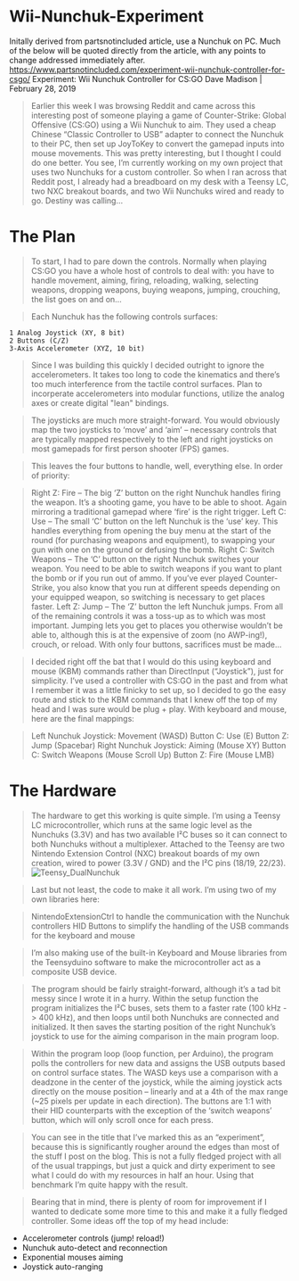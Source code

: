 # Wii-Nunchuk-Experiment
Initally derived from partsnotincluded article, use a Nunchuk on PC.
Much of the below will be quoted directly from the article, with any points to change addressed immediately after.
https://www.partsnotincluded.com/experiment-wii-nunchuk-controller-for-csgo/
Experiment: Wii Nunchuk Controller for CS:GO
Dave Madison | February 28, 2019

> Earlier this week I was browsing Reddit and came across this interesting post of someone playing a game of Counter-Strike: Global Offensive (CS:GO) using a Wii Nunchuk to aim. They used a cheap Chinese “Classic Controller to USB” adapter to connect the Nunchuk to their PC, then set up JoyToKey to convert the gamepad inputs into mouse movements.
This was pretty interesting, but I thought I could do one better. You see, I’m currently working on my own project that uses two Nunchuks for a custom controller. So when I ran across that Reddit post, I already had a breadboard on my desk with a Teensy LC, two NXC breakout boards, and two Wii Nunchuks wired and ready to go. Destiny was calling…

# The Plan

> To start, I had to pare down the controls. Normally when playing CS:GO you have a whole host of controls to deal with: you have to handle movement, aiming, firing, reloading, walking, selecting weapons, dropping weapons, buying weapons, jumping, crouching, the list goes on and on…

> Each Nunchuk has the following controls surfaces:

    1 Analog Joystick (XY, 8 bit)
    2 Buttons (C/Z)
    3-Axis Accelerometer (XYZ, 10 bit)

> Since I was building this quickly I decided outright to ignore the accelerometers. It takes too long to code the kinematics and there’s too much interference from the tactile control surfaces.
Plan to incorperate accelerometers into modular functions, utilize the analog axes or create digital "lean" bindings.

> The joysticks are much more straight-forward. You would obviously map the two joysticks to ‘move’ and ‘aim’ – necessary controls that are typically mapped respectively to the left and right joysticks on most gamepads for first person shooter (FPS) games.

> This leaves the four buttons to handle, well, everything else. In order of priority:

>    Right Z: Fire – The big ‘Z’ button on the right Nunchuk handles firing the weapon. It’s a shooting game, you have to be able to shoot. Again mirroring a traditional gamepad where ‘fire’ is the right trigger.
    Left C: Use – The small ‘C’ button on the left Nunchuk is the ‘use’ key. This handles everything from opening the buy menu at the start of the round (for purchasing weapons and equipment), to swapping your gun with one on the ground or defusing the bomb.
    Right C: Switch Weapons – The ‘C’ button on the right Nunchuk switches your weapon. You need to be able to switch weapons if you want to plant the bomb or if you run out of ammo. If you’ve ever played Counter-Strike, you also know that you run at different speeds depending on your equipped weapon, so switching is necessary to get places faster.
    Left Z: Jump – The ‘Z’ button the left Nunchuk jumps. From all of the remaining controls it was a toss-up as to which was most important. Jumping lets you get to places you otherwise wouldn’t be able to, although this is at the expensive of zoom (no AWP-ing!), crouch, or reload. With only four buttons, sacrifices must be made…

> I decided right off the bat that I would do this using keyboard and mouse (KBM) commands rather than DirectInput (“Joystick”), just for simplicity. I’ve used a controller with CS:GO in the past and from what I remember it was a little finicky to set up, so I decided to go the easy route and stick to the KBM commands that I knew off the top of my head and I was sure would be plug + play. With keyboard and mouse, here are the final mappings:

> Left Nunchuk
Joystick: Movement (WASD)
Button C: Use (E)
Button Z: Jump (Spacebar)
Right Nunchuk
Joystick: Aiming (Mouse XY)
Button C: Switch Weapons (Mouse Scroll Up)
Button Z: Fire (Mouse LMB)

# The Hardware

> The hardware to get this working is quite simple. I’m using a Teensy LC microcontroller, which runs at the same logic level as the Nunchuks (3.3V) and has two available I²C buses so it can connect to both Nunchuks without a multiplexer. Attached to the Teensy are two Nintendo Extension Control (NXC) breakout boards of my own creation, wired to power (3.3V / GND) and the I²C pins (18/19, 22/23).
![Teensy_DualNunchuk](https://user-images.githubusercontent.com/12158234/140527692-57179d38-a73f-46bf-8970-847915ca6f8f.jpg)

> Last but not least, the code to make it all work. I’m using two of my own libraries here:

>    NintendoExtensionCtrl to handle the communication with the Nunchuk controllers
>    HID Buttons to simplify the handling of the USB commands for the keyboard and mouse

> I’m also making use of the built-in Keyboard and Mouse libraries from the Teensyduino software to make the microcontroller act as a composite USB device.

> The program should be fairly straight-forward, although it’s a tad bit messy since I wrote it in a hurry. Within the setup function the program initializes the I²C buses, sets them to a faster rate (100 kHz -> 400 kHz), and then loops until both Nunchuks are connected and initialized. It then saves the starting position of the right Nunchuk’s joystick to use for the aiming comparison in the main program loop.

> Within the program loop (loop function, per Arduino), the program polls the controllers for new data and assigns the USB outputs based on control surface states. The WASD keys use a comparison with a deadzone in the center of the joystick, while the aiming joystick acts directly on the mouse position – linearly and at a 4th of the max range (~25 pixels per update in each direction). The buttons are 1:1 with their HID counterparts with the exception of the ‘switch weapons’ button, which will only scroll once for each press.

> You can see in the title that I’ve marked this as an “experiment”, because this is significantly rougher around the edges than most of the stuff I post on the blog. This is not a fully fledged project with all of the usual trappings, but just a quick and dirty experiment to see what I could do with my resources in half an hour. Using that benchmark I’m quite happy with the result.

> Bearing that in mind, there is plenty of room for improvement if I wanted to dedicate some more time to this and make it a fully fledged controller. Some ideas off the top of my head include:

  - Accelerometer controls (jump! reload!)
  - Nunchuk auto-detect and reconnection
  - Exponential mouses aiming
  - Joystick auto-ranging

